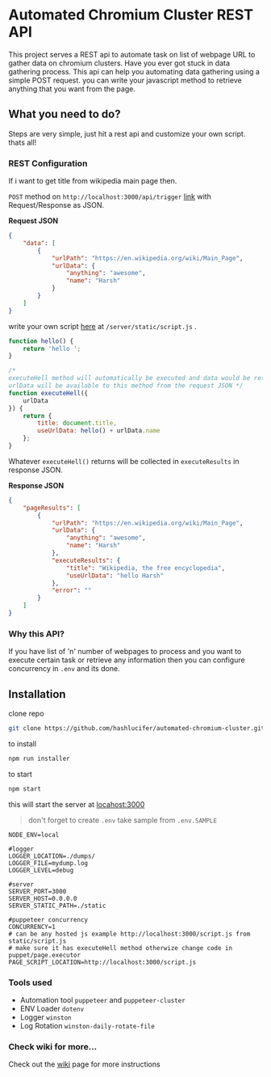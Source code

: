 # Automated Chromium Cluster REST API

This project serves a REST api to automate task on list of webpage URL to gather data on chromium clusters.
Have you ever got stuck in data gathering process. This api can help you automating data gathering using a simple POST request. you can write your javascript method to retrieve anything that you want from the page.

## What you need to do?

Steps are very simple, just hit a rest api and customize your own script. thats all!

### REST Configuration

If i want to get title from wikipedia main page then.

`POST` method on `http://localhost:3000/api/trigger` [link](http://localhost:3000/api/trigger) with Request/Response as JSON.

**Request JSON**

``` json
{
    "data": [
        {
            "urlPath": "https://en.wikipedia.org/wiki/Main_Page",
            "urlData": {
                "anything": "awesome",
                "name": "Harsh"
            }
        }
    ]
}
```

write your own script [here](./server/static/script.js) at `/server/static/script.js` .

``` js
function hello() {
    return 'hello ';
}

/*     
executeHell method will automatically be executed and data would be returned back. 
urlData will be available to this method from the request JSON */
function executeHell({
    urlData
}) {
    return {
        title: document.title,
        useUrlData: hello() + urlData.name
    };
}
```

Whatever `executeHell()` returns will be collected in `executeResults` in response JSON.

**Response JSON**

``` json
{
    "pageResults": [
        {
            "urlPath": "https://en.wikipedia.org/wiki/Main_Page",
            "urlData": {
                "anything": "awesome",
                "name": "Harsh"
            },
            "executeResults": {
                "title": "Wikipedia, the free encyclopedia",
                "useUrlData": "hello Harsh"
            },
            "error": ""
        }
    ]
}
```

### Why this API?

If you have list of 'n' number of webpages to process and you want to execute certain task or retrieve any information then you can configure concurrency in `.env` and its done.

## Installation

clone repo

``` sh
git clone https://github.com/hashlucifer/automated-chromium-cluster.git
```

to install

``` sh
npm run installer
```

to start

``` sh
npm start
```

this will start the server at [locahost:3000](http://localhost:3000/api/trigger)

> don't forget to create `.env` take sample from `.env.SAMPLE`

``` dosini
NODE_ENV=local

#logger
LOGGER_LOCATION=./dumps/
LOGGER_FILE=mydump.log
LOGGER_LEVEL=debug

#server
SERVER_PORT=3000
SERVER_HOST=0.0.0.0
SERVER_STATIC_PATH=./static

#puppeteer concurrency
CONCURRENCY=1
# can be any hosted js example http://localhost:3000/script.js from static/script.js 
# make sure it has executeHell method otherwize change code in puppet/page.executor
PAGE_SCRIPT_LOCATION=http://localhost:3000/script.js
```

### Tools used

* Automation tool `puppeteer` and `puppeteer-cluster`
* ENV Loader `dotenv`
* Logger `winston`
* Log Rotation `winston-daily-rotate-file`

### Check wiki for more...
Check out the [wiki](https://github.com/hashlucifer/automated-chromium-cluster/wiki) page for more instructions
